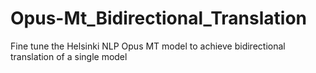 # Opus-Mt_Bidirectional_Translation
Fine tune the Helsinki NLP Opus MT model to achieve bidirectional translation of a single model
